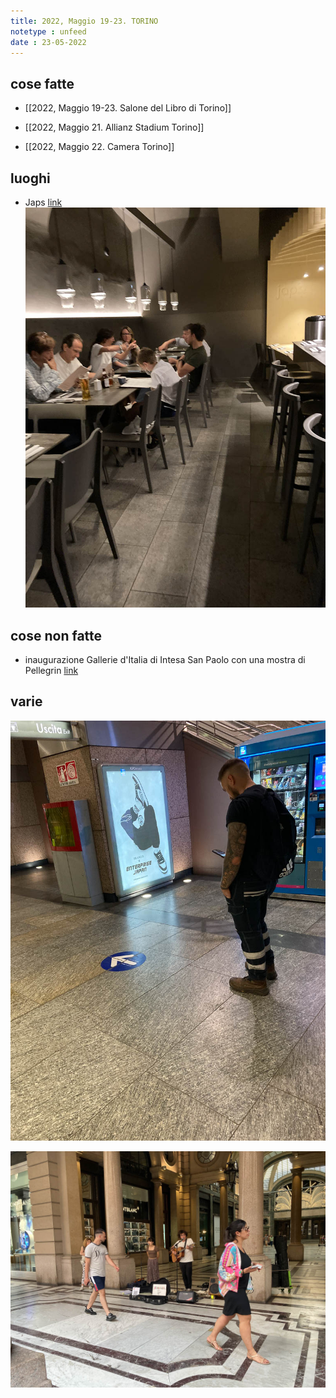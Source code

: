 ```yaml
---
title: 2022, Maggio 19-23. TORINO
notetype : unfeed
date : 23-05-2022
---
```


## cose fatte
- [[2022, Maggio 19-23. Salone del Libro di Torino]]

- [[2022, Maggio 21. Allianz Stadium Torino]]

- [[2022, Maggio 22. Camera Torino]]

## luoghi
- Japs [link](https://www.japs.it/)
![japs](/assets/foto/torino22_japs.jpg)


## cose non fatte
- inaugurazione Gallerie d'Italia di Intesa San Paolo con una mostra di Pellegrin [link](https://group.intesasanpaolo.com/it/sezione-editoriale/eventi-progetti/tutti-i-progetti/cultura/2021/07/gallerie-d-italia-torino-palazzo-turinetti)


## varie

![torino](/assets/foto/torino22_1.jpg)

![torino](/assets/foto/torino22_2.jpg)

